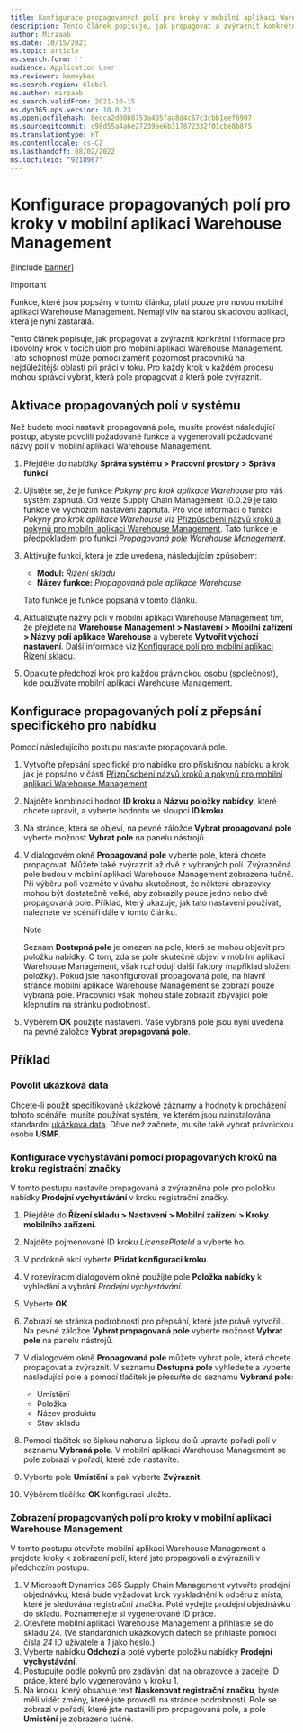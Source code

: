 ```yaml
---
title: Konfigurace propagovaných polí pro kroky v mobilní aplikaci Warehouse Management
description: Tento článek popisuje, jak propagovat a zvýraznit konkrétní informace pro libovolný krok v tocích úloh pro mobilní aplikaci Warehouse Management.
author: Mirzaab
ms.date: 10/15/2021
ms.topic: article
ms.search.form: ''
audience: Application User
ms.reviewer: kamaybac
ms.search.region: Global
ms.author: mirzaab
ms.search.validFrom: 2021-10-15
ms.dyn365.ops.version: 10.0.23
ms.openlocfilehash: 8ecca2d00b8753a405faa8d4c67c3cbb1eef6907
ms.sourcegitcommit: c98d55a4a6e27239ae6b317872332f01cbe8b875
ms.translationtype: HT
ms.contentlocale: cs-CZ
ms.lasthandoff: 08/02/2022
ms.locfileid: "9218967"
---
```

# <a name="configure-promoted-fields-for-steps-in-the-warehouse-management-mobile-app"></a>Konfigurace propagovaných polí pro kroky v mobilní aplikaci Warehouse Management

[!include [banner](../includes/banner.md)]

> [!IMPORTANT]
> Funkce, které jsou popsány v tomto článku, platí pouze pro novou mobilní aplikaci Warehouse Management. Nemají vliv na starou skladovou aplikaci, která je nyní zastaralá.

Tento článek popisuje, jak propagovat a zvýraznit konkrétní informace pro libovolný krok v tocích úloh pro mobilní aplikaci Warehouse Management. Tato schopnost může pomoci zaměřit pozornost pracovníků na nejdůležitější oblasti při práci v toku. Pro každý krok v každém procesu mohou správci vybrat, která pole propagovat a která pole zvýraznit.

## <a name="enable-promoted-fields-in-your-system"></a>Aktivace propagovaných polí v systému

Než budete moci nastavit propagovaná pole, musíte provést následující postup, abyste povolili požadované funkce a vygenerovali požadované názvy polí v mobilní aplikaci Warehouse Management.

1. Přejděte do nabídky **Správa systému \> Pracovní prostory \> Správa funkcí**.
1. Ujistěte se, že je funkce *Pokyny pro krok aplikace Warehouse* pro váš systém zapnutá. Od verze Supply Chain Management 10.0.29 je tato funkce ve výchozím nastavení zapnuta. Pro více informací o funkci *Pokyny pro krok aplikace Warehouse* viz [Přizpůsobení názvů kroků a pokynů pro mobilní aplikaci Warehouse Management](mobile-app-titles-instructions.md). Tato funkce je předpokladem pro funkci *Propagovaná pole Warehouse Management*.
1. Aktivujte funkci, která je zde uvedena, následujícím způsobem:

    - **Modul:** *Řízení skladu*
    - **Název funkce:** *Propagovaná pole aplikace Warehouse*

    Tato funkce je funkce popsaná v tomto článku.

1. Aktualizujte názvy polí v mobilní aplikaci Warehouse Management tím, že přejdete na **Warehouse Management \> Nastavení \> Mobilní zařízení \> Názvy polí aplikace Warehouse** a vyberete **Vytvořit výchozí nastavení**. Další informace viz [Konfigurace polí pro mobilní aplikaci Řízení skladu](configure-app-field-names-priorities-warehouse.md).
1. Opakujte předchozí krok pro každou právnickou osobu (společnost), kde používáte mobilní aplikaci Warehouse Management.

## <a name="configure-promoted-fields-from-a-menu-specific-override"></a>Konfigurace propagovaných polí z přepsání specifického pro nabídku

Pomocí následujícího postupu nastavte propagovaná pole.

1. Vytvořte přepsání specifické pro nabídku pro příslušnou nabídku a krok, jak je popsáno v části [Přizpůsobení názvů kroků a pokynů pro mobilní aplikaci Warehouse Management](mobile-app-titles-instructions.md).
1. Najděte kombinaci hodnot **ID kroku** a **Názvu položky nabídky**, které chcete upravit, a vyberte hodnotu ve sloupci **ID kroku**.
1. Na stránce, která se objeví, na pevné záložce **Vybrat propagovaná pole** vyberte možnost **Vybrat pole** na panelu nástrojů.
1. V dialogovém okně **Propagovaná pole** vyberte pole, která chcete propagovat. Můžete také zvýraznit až dvě z vybraných polí. Zvýrazněná pole budou v mobilní aplikaci Warehouse Management zobrazena tučně. Při výběru polí vezměte v úvahu skutečnost, že některé obrazovky mohou být dostatečně velké, aby zobrazily pouze jedno nebo dvě propagovaná pole. Příklad, který ukazuje, jak tato nastavení používat, naleznete ve scénáři dále v tomto článku.

    > [!NOTE]
    > Seznam **Dostupná pole** je omezen na pole, která se mohou objevit pro položku nabídky. O tom, zda se pole skutečně objeví v mobilní aplikaci Warehouse Management, však rozhodují další faktory (například složení položky). Pokud jste nakonfigurovali propagovaná pole, na hlavní stránce mobilní aplikace Warehouse Management se zobrazí pouze vybraná pole. Pracovníci však mohou stále zobrazit zbývající pole klepnutím na stránku podrobností.

1. Výběrem **OK** použijte nastavení. Vaše vybraná pole jsou nyní uvedena na pevné záložce **Vybrat propagovaná pole**.

## <a name="example-scenario"></a>Příklad

### <a name="enable-sample-data"></a>Povolit ukázková data

Chcete-li použít specifikované ukázkové záznamy a hodnoty k procházení tohoto scénáře, musíte používat systém, ve kterém jsou nainstalována standardní [ukázková data](../../fin-ops-core/fin-ops/get-started/demo-data.md). Dříve než začnete, musíte také vybrat právnickou osobu **USMF**.

### <a name="configure-sales-picking-with-promoted-steps-on-the-license-plate-step"></a>Konfigurace vychystávání pomocí propagovaných kroků na kroku registrační značky

V tomto postupu nastavíte propagovaná a zvýrazněná pole pro položku nabídky **Prodejní vychystávání** v kroku registrační značky.

1. Přejděte do **Řízení skladu \> Nastavení \> Mobilní zařízení \> Kroky mobilního zařízení**.
1. Najděte pojmenované ID kroku *LicensePlateId* a vyberte ho.
1. V podokně akcí vyberte **Přidat konfiguraci kroku**.
1. V rozevíracím dialogovém okně použijte pole **Položka nabídky** k vyhledání a vybrání *Prodejní vychystávání*.
1. Vyberte **OK**.
1. Zobrazí se stránka podrobností pro přepsání, které jste právě vytvořili. Na pevné záložce **Vybrat propagovaná pole** vyberte možnost **Vybrat pole** na panelu nástrojů.
1. V dialogovém okně **Propagovaná pole** můžete vybrat pole, která chcete propagovat a zvýraznit. V seznamu **Dostupná pole** vyhledejte a vyberte následující pole a pomocí tlačítek je přesuňte do seznamu **Vybraná pole**:

    - Umístění
    - Položka
    - Název produktu
    - Stav skladu

1. Pomocí tlačítek se šipkou nahoru a šipkou dolů upravte pořadí polí v seznamu **Vybraná pole**. V mobilní aplikaci Warehouse Management se pole zobrazí v pořadí, které zde nastavíte.
1. Vyberte pole **Umístění** a pak vyberte **Zvýraznit**.
1. Výběrem tlačítka **OK** konfiguraci uložte.

### <a name="view-the-promoted-fields-in-the-warehouse-management-mobile-app"></a>Zobrazení propagovaných polí pro kroky v mobilní aplikaci Warehouse Management

V tomto postupu otevřete mobilní aplikaci Warehouse Management a projdete kroky k zobrazení polí, která jste propagovali a zvýraznili v předchozím postupu.

1. V Microsoft Dynamics 365 Supply Chain Management vytvořte prodejní objednávku, která bude vyžadovat krok vyskladnění k odběru z místa, které je sledována registrační značka. Poté vydejte prodejní objednávku do skladu. Poznamenejte si vygenerované ID práce.
1. Otevřete mobilní aplikaci Warehouse Management a přihlaste se do skladu 24. (Ve standardních ukázkových datech se přihlaste pomocí čísla *24* ID uživatele a *1* jako heslo.)
1. Vyberte nabídku **Odchozí** a poté vyberte položku nabídky **Prodejní vychystávání**.
1. Postupujte podle pokynů pro zadávání dat na obrazovce a zadejte ID práce, které bylo vygenerováno v kroku 1.
1. Na kroku, který obsahuje text **Naskenovat registrační značku**, byste měli vidět změny, které jste provedli na stránce podrobností. Pole se zobrazí v pořadí, které jste nastavili pro propagovaná pole, a pole **Umístění** je zobrazeno tučně.
